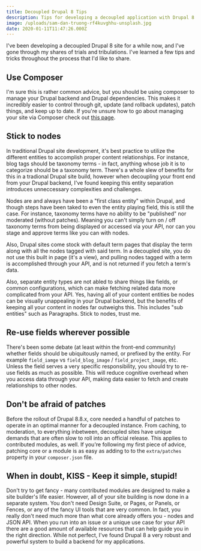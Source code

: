 ```yaml
---
title: Decoupled Drupal 8 Tips
description: Tips for developing a decoupled application with Drupal 8 as your backend
image: /uploads/sam-dan-truong-rf4kuvghhu-unsplash.jpg
date: 2020-01-11T11:47:26.000Z
---
```


I've been developing a decoupled Drupal 8 site for a while now, and I've gone through my shares of trials and tribulations. I've learned a few tips and tricks throughout the process that I'd like to share.

## Use Composer

I'm sure this is rather common advice, but you should be using composer to manage your Drupal backend and Drupal dependencies. This makes it incredibly easier to control through git, update (and rollback updates), patch things, and keep up to date. If you're unsure how to go about managing your site via Composer check out [this page](https://www.drupal.org/docs/develop/using-composer/using-composer-to-install-drupal-and-manage-dependencies).

## Stick to nodes

In traditional Drupal site development, it's best practice to utilize the different entities to accomplish proper content relationships. For instance, blog tags should be taxonomy terms - in fact, anything whose job it is to categorize should be a taxonomy term. There's a whole slew of benefits for this in a tradional Drupal site build, however when decoupling your front end from your Drupal backend, I've found keeping this entity separation introduces unneccessary complexities and challenges.

Nodes are and always have been a "first class entity" within Drupal, and though steps have been taked to even the entity playing field, this is still the case. For instance, taxonomy terms have no ability to be "published" nor moderated (without patches). Meaning you can't simply turn on / off taxonomy terms from being displayed or accessed via your API, nor can you stage and approve terms like you can with nodes.

Also, Drupal sites come stock with default term pages that display the term along with all the nodes tagged with said term. In a decoupled site, you do not use this built in page (it's a view), and pulling nodes tagged with a term is accomplished through your API, and is not returned if you fetch a term's data.

Also, separate entity types are not abled to share things like fields, or common configurations, which can make fetching related data more complicated from your API. Yes, having all of your content entities be nodes can be visually unappealing in your Drupal backend, but the benefits of keeping all your content in nodes far outweighs this. This includes "sub entities" such as Paragraphs. Stick to nodes, trust me.

## Re-use fields wherever possible

There's been some debate (at least within the front-end community) whether fields should be ubiquitously named, or prefixed by the entity. For example `field_iamge` vs `field_blog_image` / `field_project_image`, etc. Unless the field serves a very specific responsibility, you should try to re-use fields as much as possible. This will reduce cognitive overhead when you access data through your API, making data easier to fetch and create relationships to other nodes.

## Don't be afraid of patches

Before the rollout of Drupal 8.8.x, core needed a handful of patches to operate in an optimal manner for a decoupled instance. From caching, to moderation, to everything inbetween, decoupled sites have unique demands that are often slow to roll into an official release. This applies to contributed modules, as well. If you're following my first piece of advice, patching core or a module is as easy as adding to to the `extra/patches` property in your `composer.json` file.

## When in doubt, KISS - Keep it simple, stupid!

Don't try to get fancy - many contributed modules are designed to make a site builder's life easier. However, all of your site building is now done in a separate system. You don't need Design Suite, or Pages, or Panels, or Fences, or any of the fancy UI tools that are very common. In fact, you really don't need much more than what core already offers you - nodes and JSON API. When you run into an issue or a unique use case for your API there are a good amount of available resources that can help guide you in the right direction. While not perfect, I've found Drupal 8 a very robust and powerful system to build a backend for my applications.
